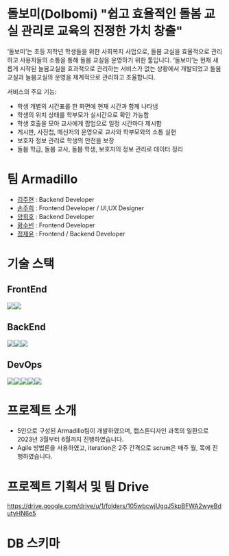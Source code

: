 # 돌보미(Dolbomi) "쉽고 효율적인 돌봄 교실 관리로 교육의 진정한 가치 창출"

‘돌보미’는 초등 저학년 학생들을 위한 사회복지 사업으로, 돌봄 교실을 효율적으로 관리하고 사용자들의 소통을 통해 돌봄 교실을 운영하기 위한 툴입니다.
‘돌보미’는 현재 새롭게 시작된 늘봄교실을 효과적으로 관리하는 서비스가 없는 상황에서 개발되었고 돌봄 교실과 늘봄교실의 운영을 체계적으로 관리하고 조율합니다.

서비스의 주요 기능:
- 학생 개별의 시간표를 한 화면에 현재 시간과 함께 나타냄
- 학생의 위치 상태를 학부모가 실시간으로 확인 가능함
- 학생 호출을 모아 교사에게 팝업으로 일정 시간마다 제시함
- 게시판, 사진첩, 메신저의 운영으로 교사와 학부모와의 소통 실현
- 보호자 정보 관리로 학생의 안전을 보장
- 돌봄 학급, 돌봄 교사, 돌봄 학생, 보호자의 정보 관리로 데이터 정리


 
# 팀 Armadillo
- [김주현](https://github.com/cocosome) : Backend Developer
- [손주희](https://github.com/chokchok2400) : Frontend Developer / UI,UX Designer
- [양희호](https://github.com/jamesheeho) : Backend Developer
- [황수빈](https://github.com/Soooobiniya) : Frontend Developer
- [정재윤](https://github.com/slowlytoyou) : Frontend / Backend Developer 

# 기술 스택
## FrontEnd
<img src="https://img.shields.io/badge/React-61DA1B?style=for-the-badge&logo=React&logoColor=black"><img src="https://img.shields.io/badge/Redux-7d4A3C?style=for-the-badge&logo=Redux&logoColor=white">
## BackEnd
<img src="https://img.shields.io/badge/SpringBoot-01DAFB?style=for-the-badge&logo=SpringBoot&logoColor=black"><img src="https://img.shields.io/badge/Mysql-1502B6?style=for-the-badge&logo=Mysql&logoColor=white"><img src="https://img.shields.io/badge/Socket.io-764ABC?style=for-the-badge&logo=Socket.io&logoColor=white">
## DevOps
<img src="https://img.shields.io/badge/Github-31AAFB?style=for-the-badge&logo=Github&logoColor=white"><img src="https://img.shields.io/badge/github actions-61DAFB?style=for-the-badge&logo=githubactions&logoColor=black"><img src="https://img.shields.io/badge/visual studio code-6272A6?style=for-the-badge&logo=visualstudiocode&logoColor=white"><img src="https://img.shields.io/badge/intellij-764A0C?style=for-the-badge&logo=intellijidea&logoColor=white"><img src="https://img.shields.io/badge/google Team Drive-010AFB?style=for-the-badge&logo=googledrive&logoColor=white">

# 프로젝트 소개
- 5인으로 구성된 Armadillo팀이 개발하였으며, 캡스톤디자인 과목의 일환으로 2023년 3월부터 6월까지 진행하였습니다.
- Agile 방법론을 사용하였고, iteration은 2주 간격으로 scrum은 매주 월, 목에 진행하였습니다.

# 프로젝트 기획서 및 팀 Drive
https://drive.google.com/drive/u/1/folders/105wbcwjUgqJ5kpBFWA2wyeBdutyHN6e5

# DB 스키마
